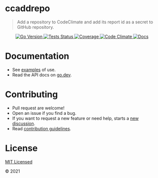 # ccaddrepo

> Add a repository to CodeClimate and add its report id as a secret to GitHub repository.

<div align="center">
<a 
    href="https://github.com/parrogo/ccaddrepo/blob/main/go.mod#L3" style="display: inline">
    <img 
        alt="Go Version" 
        src="https://img.shields.io/github/go-mod/go-version/parrogo/ccaddrepo?style=flat&logo=go">
</a>
<a 
    href="https://github.com/parrogo/ccaddrepo/actions/workflows/go.yml" 
    style="display: inline"> 
    <img 
        alt="Tests Status" 
        src="https://img.shields.io/github/workflow/status/parrogo/ccaddrepo/Test/main?style=flat&label=Tests&logo=github">
</a>
<a 
    href="https://codeclimate.com/github/parrogo/ccaddrepo/test_coverage"
    style="display: inline"> 
    <img 
        alt="Coverage" 
        src="https://img.shields.io/codeclimate/coverage/parrogo/ccaddrepo?style=flat&label=Coverage&logo=code-climate">
</a>
<a 
    href="https://codeclimate.com/github/parrogo/ccaddrepo" 
    style="display: inline"> 
    <img 
        alt="Code Climate" 
        src="https://img.shields.io/codeclimate/maintainability/parrogo/ccaddrepo?style=flat&label=Code-Climate&logo=code-climate">
</a> 
<a 
    href="https://pkg.go.dev/github.com/parrogo/ccaddrepo" 
    style="display: inline"> 
    <img 
        alt="Docs" 
        src="https://img.shields.io/badge/Docs-go.dev-blue?logo=go&logoColor=white&style=flat">
</a>
</div>



# Documentation

* See [examples](examples_test.go) of use.
* Read the API docs on [go.dev](https://pkg.go.dev/github.com/parrogo/ccaddrepo).

# Contributing

* Pull request are welcome!
* Open an issue if you find a bug.
* If you want to request a new feature or need help, starts a [new discussion](https://github.com/parrogo/ccaddrepo/discussions/new).
* Read [contribution guidelines](contributing.md).

# License
[MIT Licensed](LICENSE)

© 2021 <nil>